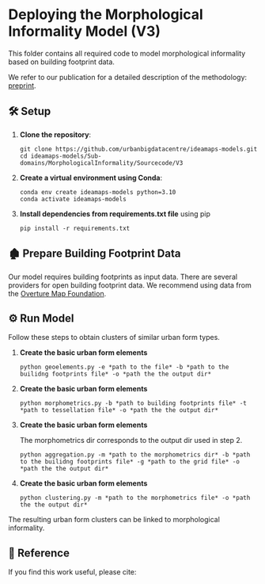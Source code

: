 #  Deploying the Morphological Informality Model (V3)



This folder contains all required code to model morphological informality based on building footprint data.

We refer to our publication for a detailed description of the methodology: [preprint](). 




## 🛠️ Setup


1. **Clone the repository**:
    ```
    git clone https://github.com/urbanbigdatacentre/ideamaps-models.git
    cd ideamaps-models/Sub-domains/MorphologicalInformality/Sourcecode/V3
    ```


2. **Create a virtual environment using Conda**:
    ```
    conda env create ideamaps-models python=3.10
    conda activate ideamaps-models
    ```
3. **Install dependencies from requirements.txt file** using pip
   ```
   pip install -r requirements.txt
   ```


## 🏚️ Prepare Building Footprint Data

Our model requires building footprints as input data. There are several providers for open building footprint data. We recommend using data from the [Overture Map Foundation](https://overturemaps.org/).


## ⚙️ Run Model

Follow these steps to obtain clusters of similar urban form types.

1. **Create the basic urban form elements**

   ```
   python geoelements.py -e *path to the file* -b *path to the builidng footprints file* -o *path the the output dir*
   ```

2. **Create the basic urban form elements**

   ```
   python morphometrics.py -b *path to building footprints file* -t *path to tessellation file* -o *path the the output dir*
   ```

3. **Create the basic urban form elements**

   The morphometrics dir corresponds to the output dir used in step 2.

   ```
   python aggregation.py -m *path to the morphometrics dir* -b *path to the builidng footprints file* -g *path to the grid file* -o *path the the output dir*
   ```
      
4. **Create the basic urban form elements**

   ```
   python clustering.py -m *path to the morphometrics file* -o *path the the output dir*
   ```

The resulting urban form clusters can be linked to morphological informality.


## 📝 Reference

If you find this work useful, please cite:

```

```